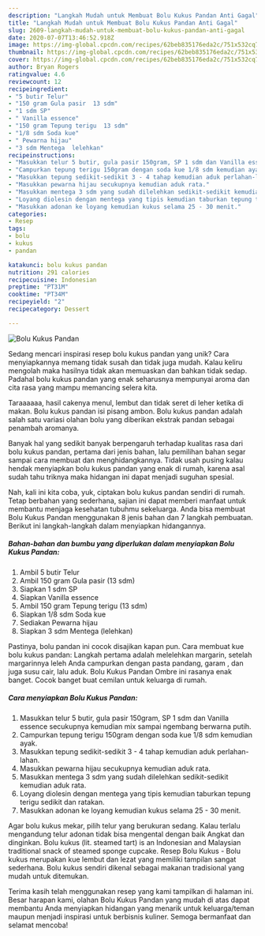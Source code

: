 ```yaml
---
description: "Langkah Mudah untuk Membuat Bolu Kukus Pandan Anti Gagal"
title: "Langkah Mudah untuk Membuat Bolu Kukus Pandan Anti Gagal"
slug: 2609-langkah-mudah-untuk-membuat-bolu-kukus-pandan-anti-gagal
date: 2020-07-07T13:46:52.918Z
image: https://img-global.cpcdn.com/recipes/62beb835176eda2c/751x532cq70/bolu-kukus-pandan-foto-resep-utama.jpg
thumbnail: https://img-global.cpcdn.com/recipes/62beb835176eda2c/751x532cq70/bolu-kukus-pandan-foto-resep-utama.jpg
cover: https://img-global.cpcdn.com/recipes/62beb835176eda2c/751x532cq70/bolu-kukus-pandan-foto-resep-utama.jpg
author: Bryan Rogers
ratingvalue: 4.6
reviewcount: 12
recipeingredient:
- "5 butir Telur"
- "150 gram Gula pasir  13 sdm"
- "1 sdm SP"
- " Vanilla essence"
- "150 gram Tepung terigu  13 sdm"
- "1/8 sdm Soda kue"
- " Pewarna hijau"
- "3 sdm Mentega  lelehkan"
recipeinstructions:
- "Masukkan telur 5 butir, gula pasir 150gram, SP 1 sdm dan Vanilla essence secukupnya kemudian mix sampai ngembang berwarna putih."
- "Campurkan tepung terigu 150gram dengan soda kue 1/8 sdm kemudian ayak."
- "Masukkan tepung sedikit-sedikit 3 - 4 tahap kemudian aduk perlahan-lahan."
- "Masukkan pewarna hijau secukupnya kemudian aduk rata."
- "Masukkan mentega 3 sdm yang sudah dilelehkan sedikit-sedikit kemudian aduk rata."
- "Loyang diolesin dengan mentega yang tipis kemudian taburkan tepung terigu sedikit dan ratakan."
- "Masukkan adonan ke loyang kemudian kukus selama 25 - 30 menit."
categories:
- Resep
tags:
- bolu
- kukus
- pandan

katakunci: bolu kukus pandan 
nutrition: 291 calories
recipecuisine: Indonesian
preptime: "PT31M"
cooktime: "PT34M"
recipeyield: "2"
recipecategory: Dessert

---
```



![Bolu Kukus Pandan](https://img-global.cpcdn.com/recipes/62beb835176eda2c/751x532cq70/bolu-kukus-pandan-foto-resep-utama.jpg)

Sedang mencari inspirasi resep bolu kukus pandan yang unik? Cara menyiapkannya memang tidak susah dan tidak juga mudah. Kalau keliru mengolah maka hasilnya tidak akan memuaskan dan bahkan tidak sedap. Padahal bolu kukus pandan yang enak seharusnya mempunyai aroma dan cita rasa yang mampu memancing selera kita.

Taraaaaaa, hasil cakenya menul, lembut dan tidak seret di leher ketika di makan. Bolu kukus pandan isi pisang ambon. Bolu kukus pandan adalah salah satu variasi olahan bolu yang diberikan ekstrak pandan sebagai penambah aromanya.

Banyak hal yang sedikit banyak berpengaruh terhadap kualitas rasa dari bolu kukus pandan, pertama dari jenis bahan, lalu pemilihan bahan segar sampai cara membuat dan menghidangkannya. Tidak usah pusing kalau hendak menyiapkan bolu kukus pandan yang enak di rumah, karena asal sudah tahu triknya maka hidangan ini dapat menjadi suguhan spesial.


Nah, kali ini kita coba, yuk, ciptakan bolu kukus pandan sendiri di rumah. Tetap berbahan yang sederhana, sajian ini dapat memberi manfaat untuk membantu menjaga kesehatan tubuhmu sekeluarga. Anda bisa membuat Bolu Kukus Pandan menggunakan 8 jenis bahan dan 7 langkah pembuatan. Berikut ini langkah-langkah dalam menyiapkan hidangannya.

<!--inarticleads1-->

##### Bahan-bahan dan bumbu yang diperlukan dalam menyiapkan Bolu Kukus Pandan:

1. Ambil 5 butir Telur
1. Ambil 150 gram Gula pasir  (13 sdm)
1. Siapkan 1 sdm SP
1. Siapkan  Vanilla essence
1. Ambil 150 gram Tepung terigu  (13 sdm)
1. Siapkan 1/8 sdm Soda kue
1. Sediakan  Pewarna hijau
1. Siapkan 3 sdm Mentega  (lelehkan)


Pastinya, bolu pandan ini cocok disajikan kapan pun. Cara membuat kue bolu kukus pandan: Langkah pertama adalah melelehkan margarin, setelah margarinnya leleh Anda campurkan dengan pasta pandang, garam , dan juga susu cair, lalu aduk. Bolu Kukus Pandan Ombre ini rasanya enak banget. Cocok banget buat cemilan untuk keluarga di rumah. 

<!--inarticleads2-->

##### Cara menyiapkan Bolu Kukus Pandan:

1. Masukkan telur 5 butir, gula pasir 150gram, SP 1 sdm dan Vanilla essence secukupnya kemudian mix sampai ngembang berwarna putih.
1. Campurkan tepung terigu 150gram dengan soda kue 1/8 sdm kemudian ayak.
1. Masukkan tepung sedikit-sedikit 3 - 4 tahap kemudian aduk perlahan-lahan.
1. Masukkan pewarna hijau secukupnya kemudian aduk rata.
1. Masukkan mentega 3 sdm yang sudah dilelehkan sedikit-sedikit kemudian aduk rata.
1. Loyang diolesin dengan mentega yang tipis kemudian taburkan tepung terigu sedikit dan ratakan.
1. Masukkan adonan ke loyang kemudian kukus selama 25 - 30 menit.


Agar bolu kukus mekar, pilih telur yang berukuran sedang. Kalau terlalu mengandung telur adonan tidak bisa mengental dengan baik Angkat dan dinginkan. Bolu kukus (lit. steamed tart) is an Indonesian and Malaysian traditional snack of steamed sponge cupcake. Resep Bolu Kukus - Bolu kukus merupakan kue lembut dan lezat yang memiliki tampilan sangat sederhana. Bolu kukus sendiri dikenal sebagai makanan tradisional yang mudah untuk ditemukan. 

Terima kasih telah menggunakan resep yang kami tampilkan di halaman ini. Besar harapan kami, olahan Bolu Kukus Pandan yang mudah di atas dapat membantu Anda menyiapkan hidangan yang menarik untuk keluarga/teman maupun menjadi inspirasi untuk berbisnis kuliner. Semoga bermanfaat dan selamat mencoba!
